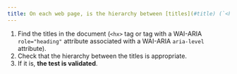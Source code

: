 ```yaml
---
title: On each web page, is the hierarchy between [titles](#title) (`<hx>` tag or tag with a WAI-ARIA `role="heading"` attribute associated with a WAI-ARIA `aria-level` attribute) relevant?
---
```


1. Find the titles in the document (`<hx>` tag or tag with a WAI-ARIA `role="heading"` attribute associated with a WAI-ARIA `aria-level` attribute).
2. Check that the hierarchy between the titles is appropriate.
3. If it is, **the test is validated**.
